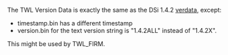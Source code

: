 The TWL Version Data is exactly the same as the DSi 1.4.2
[verdata](http://dsibrew.org/wiki/Version_Data), except:

- timestamp.bin has a different timestamp
- version.bin for the text version string is "1.4.2ALL" instead of
  "1.4.2X".

This might be used by TWL_FIRM.